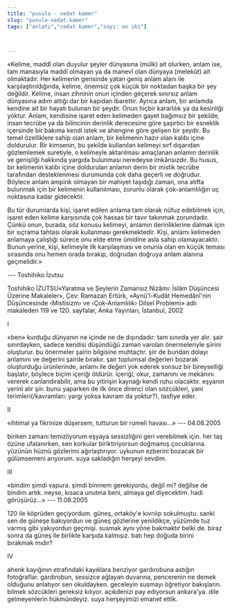 ```yaml
---
title: "pusula - vedat kamer"
slug: "pusula-vedat.kamer"
tags: ["anlatı","cedat kamer","sayı: on iki"]



---
```


«Kelime, maddî olan duyulur şeyler dünyasına (mülk) ait olurken, anlam
ise, tam manasıyla maddî olmayan ya da manevî olan dünyaya (melekût) ait
olmaktadır. Her kelimenin gerisinde yatan geniş anlam alanı ile
karşılaştırıldığında, kelime, önemsiz çok küçük bir noktadan başka bir
şey değildir. Kelime, insan zihninin onun içinden geçerek sınırsız anlam
dünyasına adım attığı dar bir kapıdan ibarettir. Ayrıca anlam, bir
anlamda kendine ait bir hayatı bulunan bir şeydir. Onun hiçbir
kararlılık ya da kesinliği yoktur. Anlam, kendisine işaret eden
kelimeden gayet bağımsız bir şekilde, insan tecrübe ya da bilincinin
derinlik derecesine göre şaşırtıcı bir esneklik içersinde bir bakıma
kendi istek ve ahengine göre gelişen bir şeydir. Bu temel özelliklere
sahip olan anlam, bir kelimenin hazır olan kalıbı içine doldurulur. Bir
kimsenin, bu şekilde kullanılan kelimeyi sırf dışarıdan gözlemlemek
suretiyle, o kelimeyle aktarılması amaçlanan anlamın derinlik ve
genişliği hakkında yargıda bulunması neredeyse imkânsızdır. Bu husus,
bir kelimenin kalıbı içine doldurulan anlamın derin bir mistik tecrübe
tarafından desteklenmesi durumunda çok daha geçerli ve doğrudur. Böylece
anlam ampirik olmayan bir mahiyet taşıdığı zaman, ona atıfta bulunmak
için bir kelimenin kullanılması, zorunlu olarak çok-anlamlılığın uç
noktasına kadar gidecektir.


Bu tür durumlarda kişi, işaret edilen anlama tam olarak nüfuz edebilmek
için, işaret eden kelime karşısında çok hassas bir tavır takınmak
zorundadır. Çünkü onun, burada, söz konusu kelimeyi, anlamın
derinliklerine dalmak için bir sıçrama tahtası olarak kullanması
gerekmektedir. Kişi, anlamı kelimeden anlamaya çalıştığı sürece onu elde
etme ümidine asla sahip olamayacaktır. Bunun yerine, kişi, kelimeyle ilk
karşılaşması ve onunla olan en küçük teması sırasında onu hemen orada
bırakıp, doğrudan doğruya anlam alanına geçmelidir.»


--- Toshihiko İzutsu


Toshihiko İZUTSU«Yaratma ve Şeylerin Zamansız Nizâmı: İslâm
Düşüncesi Üzerine Makaleler», Çev: Ramazan Ertürk, «Aynü'l-Kudât
Hemedânî'nin Düşüncesinde ‹Mistisizm› ve ‹Çok-Anlamlılık› Dilsel
Problemi» adlı makaleden 119 ve 120. sayfalar, Anka Yayınları,
İstanbul, 2002


I

«ben» kurduğu dünyanın ne içinde ne de dışındadır: tam sınırda yer alır.
şair sınırdayken, sadece kendisi düşündüğü zaman varolan önermeleriyle
şiirini oluşturur. bu önermeler şairin bilgisine muhtaçtır. şiir de
bundan dolayı anlamını ve değerini şairde bırakır. şair toplumsal
değerleri bozarak oluşturduğu ürünlerinde, anlamı ile değeri yok ederek
sonsuz bir bireyselliği başlatır, böylece biçim içeriği öldürür.
içeriği, okur, zamanını ve mekânını vererek canlandırabilir, ama bu
yitirişin kaynağı kendi ruhu olacaktır. eşyanın yerini alır şiir. bunu
yaparken de ilk önce direnci olan sözcükleri, yani
terimleri(/kavramları: yargı yoksa kavram da yoktur?), tasfiye eder.

II

«ihtimal ya fikrinize düşersem, tutturun bir rumeli havası...»
--- 04.08.2005

biriken zamanı temizliyorum eşyaya sessizliğini geri verebilmek için.
her taş özüne ufalanırken, sen korkular biriktiriyorsun doğmamış
çocuklarına. yüzünün hüznü gözlerimi ağırlaştırıyor. uykunun ezberini
bozacak bir gülümsemeni arıyorum. suya sakladığın herşeyi sevdim.

III

«bindim şimdi vapura. şimdi binmem gerekiyordu, değil mi? değilse de
bindim artık. neyse, kısaca unutma beni, almaya gel diyecektim. hadi
görüşürüz...» --- 11.08.2005

120 ile köprüden geçiyordum. güneş, ortaköy'e kıvrılıp sokulmuştu. sanki
sen de güneşe bakıyordun ve güneş gözlerine yenildikçe, yüzümde tuz
varmış gibi yakıyordun geçmişi. susmak aynı yöne bakmaktır belki de.
biraz sonra da güneş ile birlikte karşıda kalmışız. batı hep doğuda
birini bırakmak mıdır?

IV

ahenk kayığının etrafındaki kayıklara benziyor gardırobuna astığın
fotoğraflar. gardırobun, sessizce ağlayan duvarına, pencerenin ne demek
olduğunu anlatıyor sen okuldayken. geceleyin susmayı öğretiyor
bakışların. bilmek sözcükleri gereksiz kılıyor. açıkdenizi pay ediyorsun
ankara'ya. dile gelmeyenlerin hükmündeyiz. suya herşeyimizi
emanet ettik.
